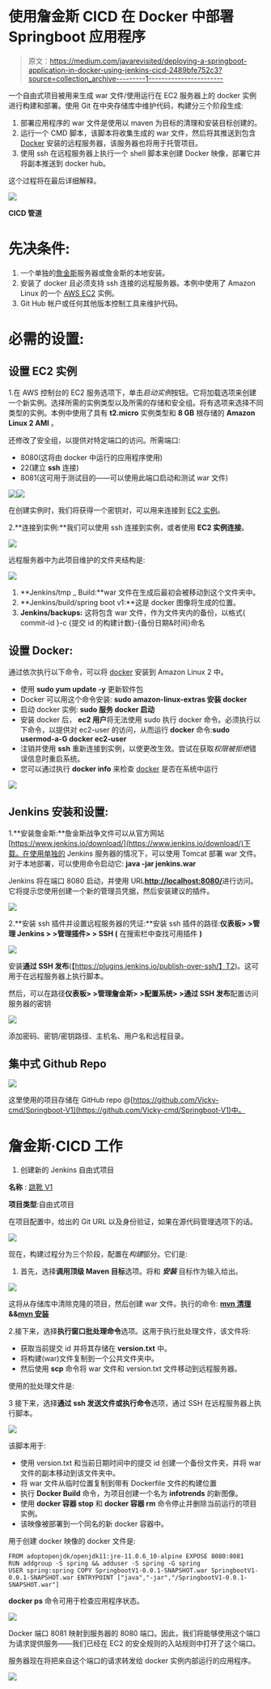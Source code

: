 # 使用詹金斯 CICD 在 Docker 中部署 Springboot 应用程序

> 原文：<https://medium.com/javarevisited/deploying-a-springboot-application-in-docker-using-jenkins-cicd-2489bfe752c3?source=collection_archive---------1----------------------->

一个自由式项目被用来生成 war 文件/使用运行在 EC2 服务器上的 docker 实例进行构建和部署。使用 Git 在中央存储库中维护代码，构建分三个阶段生成:

1.  部署应用程序的 war 文件是使用以 maven 为目标的清理和安装目标创建的。
2.  运行一个 CMD 脚本，该脚本将收集生成的 war 文件，然后将其推送到包含 [Docker](/javarevisited/why-and-how-to-learn-docker-and-kubernetes-1dcbe8679792) 安装的远程服务器，该服务器也将用于托管项目。
3.  使用 ssh 在远程服务器上执行一个 shell 脚本来创建 Docker 映像，部署它并将副本推送到 docker hub。

这个过程将在最后详细解释。

[![](img/9c1602303eb35a4d653927c83acfb67d.png)](https://javarevisited.blogspot.com/2019/05/top-5-courses-to-learn-docker-and-kubernetes-for-devops.html)

**CICD 管道**

# 先决条件:

1.  一个单独的[詹金斯](/javarevisited/7-best-courses-to-learn-jenkins-and-ci-cd-for-devops-engineers-and-software-developers-df2de8fe38f3)服务器或詹金斯的本地安装。
2.  安装了 docker 且必须支持 ssh 连接的远程服务器。本例中使用了 Amazon Linux 的一个 [AWS EC2](/javarevisited/7-best-aws-ec2-amazon-elastic-compute-cloud-online-courses-for-beginners-in-2021-f7a1a55ea719?source=rss-bb36d8439904------2) 实例。
3.  Git Hub 帐户或任何其他版本控制工具来维护代码。

# 必需的设置:

## 设置 EC2 实例

1.在 AWS 控制台的 EC2 服务选项下，单击*启动实例*按钮。它将加载选项来创建一个新实例。选择所需的实例类型以及所需的存储和安全组。将有选项来选择不同类型的实例。本例中使用了具有 **t2.micro** 实例类型和 **8 GB** 根存储的 **Amazon Linux 2 AMI** 。

还修改了安全组，以提供对特定端口的访问。所需端口:

*   8080(这将由 docker 中运行的应用程序使用)
*   22(建立 **ssh** 连接)
*   8081(这可用于测试目的——可以使用此端口启动和测试 war 文件)

![](img/9a23d574b25eee968215a43d6e62e693.png)![](img/b9dce8dc1012e22e770217f38899bb93.png)

在创建实例时，我们将获得一个密钥对，可以用来连接到 [EC2 实例](https://javarevisited.blogspot.com/2020/08/top-5-courses-to-learn-amazon-aws-ec-2.html)。

2.**连接到实例:**我们可以使用 ssh 连接到实例，或者使用 **EC2 实例连接**。

[![](img/8a1505888c90b84b1b838f5bfead1890.png)](https://javarevisited.blogspot.com/2020/08/top-5-courses-to-learn-amazon-aws-ec-2.html)

远程服务器中为此项目维护的文件夹结构是:

![](img/887d7075ca9b9ce50b7ffd04b3e1543e.png)

1.  **Jenkins/tmp _ Build:**war 文件在生成后最初会被移动到这个文件夹中。
2.  **Jenkins/build/spring boot v1:**这是 docker 图像将生成的位置。
3.  **Jenkins/backups:** 这将包含 war 文件，作为文件夹内的备份，以格式{ commit-id }-c {提交 id 的构建计数}-{备份日期&时间}命名

## 设置 Docker:

通过依次执行以下命令，可以将 [docker](/javarevisited/5-best-docker-courses-for-java-and-spring-boot-developers-bbf01c5e6542) 安装到 Amazon Linux 2 中。

*   使用 **sudo yum update -y** 更新软件包
*   Docker 可以用这个命令安装: **sudo amazon-linux-extras 安装 docker**
*   启动 docker 实例: **sudo 服务 docker 启动**
*   安装 docker 后， **ec2 用户**将无法使用 sudo 执行 docker 命令。必须执行以下命令，以提供对 ec2-user 的访问，从而运行 **docker** 命令:**sudo usermod-a-G docker ec2-user**
*   注销并使用 **ssh** 重新连接到实例，以使更改生效。尝试在获取*权限被拒绝*错误信息时重启系统。
*   您可以通过执行 **docker info** 来检查 [docker](/javarevisited/10-free-courses-to-learn-docker-and-devops-for-frontend-developers-691ac7652cee) 是否在系统中运行

[![](img/251ad9ae284364b147f1c2d4ec5de93c.png)](https://www.java67.com/2018/02/5-free-docker-courses-for-java-and-DevOps-engineers.html)

## Jenkins 安装和设置:

1.**安装詹金斯:**詹金斯战争文件可以从官方网站[https://www.jenkins.io/download/](https://www.jenkins.io/download/)下载。在使用单独的 Jenkins 服务器的情况下，可以使用 Tomcat 部署 war 文件。对于本地部署，可以使用命令启动它: **java -jar jenkins.war**

Jenkins 将在端口 8080 启动，并使用 URL[**http://localhost:8080/**](http://localhost:8080/)进行访问。它将提示您使用创建一个新的管理员凭据，然后安装建议的插件。

[![](img/d3abbfd553208ac520e19ffd3f11b0cc.png)](https://javarevisited.blogspot.com/2018/09/top-5-jenkins-courses-for-java-and-DevOps-Programmers.html)

2.**安装 ssh 插件并设置远程服务器的凭证:**安装 ssh 插件的路径:**仪表板> >管理 Jenkins > >管理插件> > SSH (** 在搜索栏中查找可用插件 **)**

![](img/d9be9cdceff6af32287037567a1995eb.png)

安装**通过 SSH 发布**(【https://plugins.jenkins.io/publish-over-ssh/】T2)。这可用于在远程服务器上执行脚本。

然后，可以在路径**仪表板> >管理詹金斯> >配置系统> >通过 SSH 发布**配置访问服务器的密钥

![](img/dbe46aa9e73d7c3c6f40ce61e865ec16.png)

添加密码、密钥/密钥路径、主机名、用户名和远程目录。

## 集中式 Github Repo

![](img/9a01e63cfbf2001f7ebc772717a58f48.png)

这里使用的项目存储在 GitHub repo @[https://github.com/Vicky-cmd/Springboot-V1](https://github.com/Vicky-cmd/Springboot-V1)中。

# 詹金斯·CICD 工作

1.  创建新的 Jenkins 自由式项目

**名称** : [跳靴 V1](http://localhost:8080/job/SpringbootV1/)

**项目类型**:自由式项目

在项目配置中，给出的 Git URL 以及身份验证，如果在源代码管理选项下的话。

![](img/94b0c84e1c6c3750945218b625b3b1dd.png)

现在，构建过程分为三个阶段，配置在*构建*部分。它们是:

1.  首先，选择**调用顶级 Maven 目标**选项。将和 ***安装*** 目标作为输入给出。

![](img/327b1f18bbf4e6d15113f39c6144ce6a.png)

这将从存储库中清除克隆的项目，然后创建 war 文件。执行的命令: [**mvn 清理**](https://javarevisited.blogspot.com/2017/06/10-maven-tips-java-developer-should-know.html)**&&**[**mvn 安装**](https://javarevisited.blogspot.com/2016/10/difference-between-mvn-install-release-and-deploy-in-Maven.html)

2.接下来，选择**执行窗口批处理命令**选项。这用于执行批处理文件，该文件将:

*   获取当前提交 id 并将其存储在 **version.txt** 中。
*   将构建(war)文件复制到一个公共文件夹中。
*   然后使用 **scp** 命令将 war 文件和 version.txt 文件移动到远程服务器。

使用的批处理文件是:

3 接下来，选择**通过 ssh 发送文件或执行命令**选项，通过 SSH 在远程服务器上执行脚本。

![](img/6273a0ee7e9414890232f815dc474fa9.png)

该脚本用于:

*   使用 version.txt 和当前日期时间中的提交 id 创建一个备份文件夹，并将 war 文件的副本移动到该文件夹中。
*   将 war 文件从临时位置复制到带有 Dockerfile 文件的构建位置
*   执行 **Docker Build** 命令，为项目创建一个名为 **infotrends** 的新图像。
*   使用 **docker 容器 stop** 和 **docker 容器 rm** 命令停止并删除当前运行的项目实例。
*   该映像被部署到一个同名的新 docker 容器中。

用于创建 docker 映像的 docker 文件是:

```
FROM adoptopenjdk/openjdk11:jre-11.0.6_10-alpine EXPOSE 8080:8081 
RUN addgroup -S spring && adduser -S spring -G spring 
USER spring:spring COPY SpringbootV1-0.0.1-SNAPSHOT.war SpringbootV1-0.0.1-SNAPSHOT.war ENTRYPOINT ["java","-jar","/SpringbootV1-0.0.1-SNAPSHOT.war"]
```

**docker ps** 命令可用于检查应用程序状态。

![](img/bd4e9fdc983eb8b6bc4f31ac718869e6.png)

Docker 端口 8081 映射到服务器的 8080 端口。因此，我们将能够使用这个端口为请求提供服务——我们已经在 EC2 的安全规则的入站规则中打开了这个端口。

服务器现在将把来自这个端口的请求转发给 docker 实例内部运行的应用程序。

![](img/b9e3b857ae9b4500ecbe258bd1b10369.png)